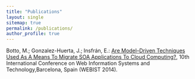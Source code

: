 ```yaml
---
title: "Publications"
layout: single
sitemap: true
permalink: /publications/
author_profile: true
---
```


Botto, M.; Gonzalez-Huerta, J.; Insfrán, E.: [Are Model–Driven Techniques	Used As A Means To Migrate SOA Applications To Cloud Computing?], 10th International Conference on Web Information Systems and Technology,Barcelona, Spain (WEBIST 2014).

[Are Model–Driven Techniques	Used As A Means To Migrate SOA Applications To Cloud Computing?]: http://jagonhue.webs.upv.es/wp-content/uploads/2014/12/WEBIST-Miguel-Botto.pdf